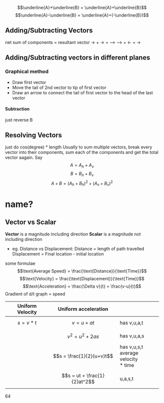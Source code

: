 
$$\underline{A}+\underline{B} = \underline{A}+\underline{B}$$
$$\underline{A}-\underline{B} = \underline{A}+(-\underline{B})$$
## Adding/Subtracting Vectors
net sum of components = resultant vector
-> + -> = -->
--> + <- = ->

## Adding/Subtracting vectors in different planes 
### Graphical method
 - Draw first vector
 - Move the tail of 2nd vector to tip of first vector
 - Draw an arrow to connect the tail of first vector to the head of the last vector
#### Subtraction
just reverse B


## Resolving Vectors
just do cos(degree) * length
Usually to sum multiple vectors, break every vector into their components, sum each of the components and get the total vector aagain.
Say 
$$A = A_{h}+A_{v}$$
$$B = B_{h}+B_{v}$$
$$A+B = (A_{h}+B_{h})^2 + (A_{v}+B_{v})^2$$

# name?
## Vector vs Scalar
**Vector** is a magnitude including direction
**Scalar** is a magnitude not including direction
- eg. Distance vs Displacement: Distance = length of path travelled Displacement = Final location - initial location

some formulae
$$\text{Average Speed} = \frac{\text{Distance}}{\text{Time}}$$
$$\text{Velocity} = \frac{\text{Displacement}}{\text{Time}}$$
$$\text{Acceleration} = \frac{\Delta v}{t} = \frac{v-u}{t}$$
Gradient of d/t graph = speed

| Uniform Velocity | Uniform acceleration         |                                           |
| ---------------- | ---------------------------- | ----------------------------------------- |
| $$s=v*t$$        | $$ v = u + at$$              | has v,u,a,t                               |
|                  | $$v^2=u^2+2as$$              | has v,u,a,s                               |
|                  | $$s = \frac{1}{2}(u+v)t$$    | has v,u,s,t<br>average velocity<br>* time |
|                  | $$s = ut + \frac{1}{2}at^2$$ | u,a,s,t                                   |

64